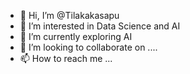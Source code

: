 - 👋 Hi, I’m @Tilakakasapu
- 👀 I’m interested in Data Science and AI
- 🌱 I’m currently exploring AI
- 💞️ I’m looking to collaborate on ....
- 📫 How to reach me ...

<!---
Tilakakasapu/Tilakakasapu is a ✨ special ✨ repository because its `README.md` (this file) appears on your GitHub profile.
You can click the Preview link to take a look at your changes.
--->
